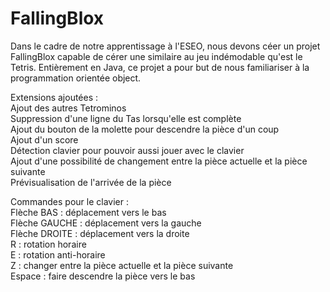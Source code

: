 ﻿# FallingBlox
Dans le cadre de notre apprentissage à l'ESEO, nous devons céer un projet FallingBlox capable de cérer une similaire au jeu indémodable qu'est le Tetris.
Entièrement en Java, ce projet a pour but de nous familiariser à la programmation orientée object. 

Extensions ajoutées :  
Ajout des autres Tetrominos  
Suppression d'une ligne du Tas lorsqu'elle est complète  
Ajout du bouton de la molette pour descendre la pièce d'un coup  
Ajout d'un score  
Détection clavier pour pouvoir aussi jouer avec le clavier  
Ajout d'une possibilité de changement entre la pièce actuelle et la pièce suivante  
Prévisualisation de l'arrivée de la pièce  

Commandes pour le clavier :  
Flèche BAS : déplacement vers le bas  
Flèche GAUCHE : déplacement vers la gauche  
Flèche DROITE : déplacement vers la droite  
R : rotation horaire  
E : rotation anti-horaire  
Z : changer entre la pièce actuelle et la pièce suivante  
Espace : faire descendre la pièce vers le bas  

